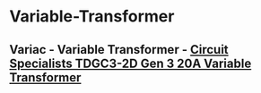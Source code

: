 # Variable-Transformer
## Variac - Variable Transformer - [Circuit Specialists TDGC3-2D Gen 3 20A Variable Transformer](https://youtu.be/8Mfhv1Uyh7w)
